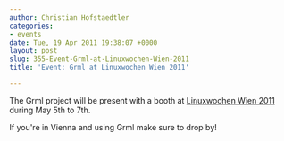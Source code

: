 ```yaml
---
author: Christian Hofstaedtler
categories:
- events
date: Tue, 19 Apr 2011 19:38:07 +0000
layout: post
slug: 355-Event-Grml-at-Linuxwochen-Wien-2011
title: 'Event: Grml at Linuxwochen Wien 2011'

---
```

The Grml project will be present with a booth at [Linuxwochen Wien 2011](http://linuxwochen.at/index.php?option=com_content&view=article&id=213&Itemid=32) during May 5th to 7th.

If you're in Vienna and using Grml make sure to drop by!
